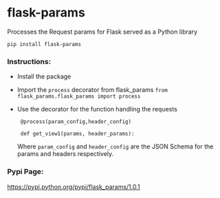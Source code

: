 # flask-params

Processes the Request params for Flask served as a Python library

`pip install flask-params`

### Instructions:
- Install the package
- Import the `process` decorator from flask_params
  `from flask_params.flask_params import process`
- Use the decorator for the function handling the requests
  
  ` @process(param_config,header_config)`
  
  ` def get_view1(params, header_params):` 
  
  Where `param_config` and `header_config` are the JSON Schema for the params and headers respectively.

### Pypi Page: 
https://pypi.python.org/pypi/flask_params/1.0.1
